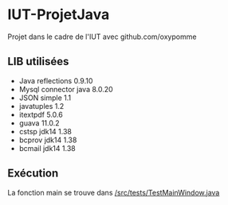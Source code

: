 # IUT-ProjetJava

Projet dans le cadre de l'IUT avec github.com/oxypomme

## LIB utilisées

* Java reflections 0.9.10
* Mysql connector java 8.0.20
* JSON simple 1.1
* javatuples 1.2
* itextpdf 5.0.6
* guava 11.0.2
* cstsp jdk14 1.38
* bcprov jdk14 1.38
* bcmail jdk14 1.38

## Exécution

La fonction main se trouve dans [/src/tests/TestMainWindow.java](https://github.com/AvaN0x/IUT-ProjetJava/blob/master/src/tests/TestMainWindow.java)
